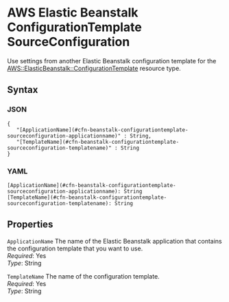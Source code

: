 # AWS Elastic Beanstalk ConfigurationTemplate SourceConfiguration<a name="aws-properties-beanstalk-configurationtemplate-sourceconfiguration"></a>

Use settings from another Elastic Beanstalk configuration template for the [AWS::ElasticBeanstalk::ConfigurationTemplate](aws-resource-beanstalk-configurationtemplate.md) resource type\.

## Syntax<a name="w4ab1c21c14e1038b5"></a>

### JSON<a name="aws-properties-beanstalk-configurationtemplate-sourceconfiguration-syntax.json"></a>

```
{
   "[ApplicationName](#cfn-beanstalk-configurationtemplate-sourceconfiguration-applicationname)" : String,
   "[TemplateName](#cfn-beanstalk-configurationtemplate-sourceconfiguration-templatename)" : String
}
```

### YAML<a name="aws-properties-beanstalk-configurationtemplate-sourceconfiguration-syntax.yaml"></a>

```
[ApplicationName](#cfn-beanstalk-configurationtemplate-sourceconfiguration-applicationname): String
[TemplateName](#cfn-beanstalk-configurationtemplate-sourceconfiguration-templatename): String
```

## Properties<a name="w4ab1c21c14e1038b7"></a>

`ApplicationName`  <a name="cfn-beanstalk-configurationtemplate-sourceconfiguration-applicationname"></a>
The name of the Elastic Beanstalk application that contains the configuration template that you want to use\.  
*Required*: Yes  
*Type*: String

`TemplateName`  <a name="cfn-beanstalk-configurationtemplate-sourceconfiguration-templatename"></a>
The name of the configuration template\.  
*Required*: Yes  
*Type*: String